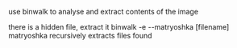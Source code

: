 use binwalk to analyse and extract contents of the image

there is a hidden file, extract it
binwalk -e --matryoshka [filename]
matryoshka recursively extracts files found

